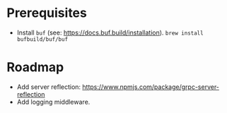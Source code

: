 # Prerequisites
- Install `buf` (see: https://docs.buf.build/installation). 
`brew install bufbuild/buf/buf`

# Roadmap
- Add server reflection: https://www.npmjs.com/package/grpc-server-reflection
- Add logging middleware.